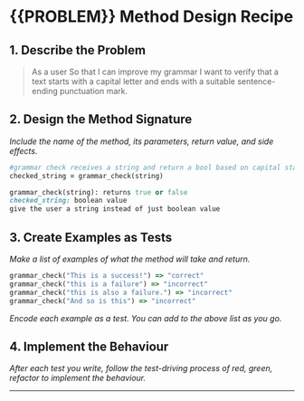 # {{PROBLEM}} Method Design Recipe

## 1. Describe the Problem
>As a user
>So that I can improve my grammar
>I want to verify that a text starts with a capital letter and ends with a suitable sentence-ending punctuation mark.

## 2. Design the Method Signature

_Include the name of the method, its parameters, return value, and side effects._

```ruby
#grammar check receives a string and return a bool based on capital start and punctuation end.
checked_string = grammar_check(string)

grammar_check(string): returns true or false
checked_string: boolean value
give the user a string instead of just boolean value
```

## 3. Create Examples as Tests

_Make a list of examples of what the method will take and return._

```ruby
grammar_check("This is a success!") => "correct"
grammar_check("this is a failure") => "incorrect"
grammar_check("this is also a failure.") => "incorrect"
grammar_check("And so is this") => "incorrect"
```

_Encode each example as a test. You can add to the above list as you go._

## 4. Implement the Behaviour

_After each test you write, follow the test-driving process of red, green, refactor to implement the behaviour._

---